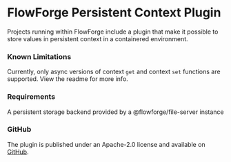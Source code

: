 # FlowForge Persistent Context Plugin

Projects running within FlowForge include a plugin that make it possible
to store values in persistent context in a containered environment.

### Known Limitations

Currently, only async versions of context `get` and context `set` functions are supported. 
View the readme for more info.


### Requirements

A persistent storage backend provided by a @flowforge/file-server instance

### GitHub

The plugin is published under an Apache-2.0 license and available on [GitHub](https://github.com/flowforge/flowforge-nr-persistent-context).
